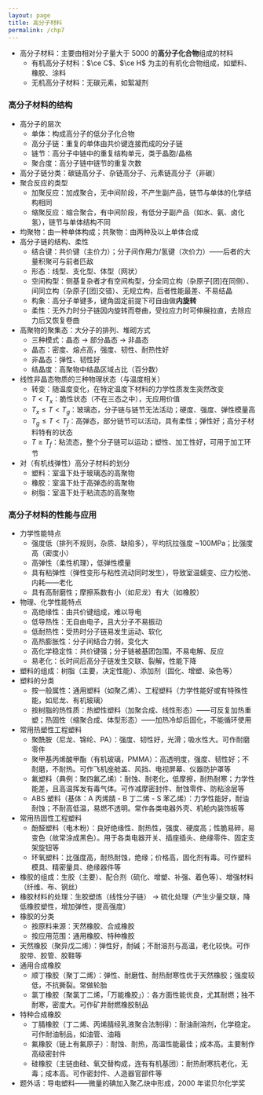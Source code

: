 ```yaml
---
layout: page
title: 高分子材料
permalink: /chp7
---
```


- 高分子材料：主要由相对分子量大于 5000 的**高分子化合物**组成的材料
  - 有机高分子材料：$\ce C$、$\ce H$ 为主的有机化合物组成，如塑料、橡胶、涂料
  - 无机高分子材料：无碳元素，如絮凝剂

### 高分子材料的结构

- 高分子的层次
  - 单体：构成高分子的低分子化合物
  - 高分子链：重复的单体由共价键连接而成的分子链
  - 链节：高分子中链中的重复结构单元，类于晶胞/晶格
  - 聚合度：高分子链中链节的重复次数
- 高分子链分类：碳链高分子、杂链高分子、元素链高分子（非碳）
- 聚合反应的类型
  - 加聚反应：加成聚合，无中间阶段，不产生副产品，链节与单体的化学结构相同
  - 缩聚反应：缩合聚合，有中间阶段，有低分子副产品（如水、氨、卤化氢），链节与单体结构不同
- 均聚物：由一种单体构成；共聚物：由两种及以上单体合成
- 高分子链的结构、柔性
  - 结合键：共价键（主价力）；分子间作用力/氢键（次价力）——后者的大量积聚可与前者匹敌
  - 形态：线型、支化型、体型（网状）
  - 空间构型：侧基复杂者才有空间构型，分全同立构（杂原子[团]在同侧）、间同立构（杂原子[团]交错）、无规立构，后者性能最差、不易结晶
  - 构象：高分子单键多，键角固定前提下可自由做**内旋转**
  - 柔性：无外力时分子链因内旋转而卷曲，受拉应力时可伸展拉直，去除应力后又恢复卷曲
- 高聚物的聚集态：大分子的排列、堆砌方式
  - 三种模式：晶态 $\to$ 部分晶态 $\to$ 非晶态
  - 晶态：密度、熔点高，强度、韧性、耐热性好
  - 非晶态：弹性、韧性好
  - 结晶度：高聚物中结晶区域占比（百分数）
- 线性非晶态物质的三种物理状态（与温度相关）
  - 转变：随温度变化，在特定温度下材料的力学性质发生突然改变
  - $T<T_x$：脆性状态（不在三态之中），无应用价值
  - $T_x\leq T<T_g$：玻璃态，分子链与链节无法活动；硬度、强度、弹性模量高
  - $T_g\leq T<T_f$：高弹态，部分链节可以活动，具有柔性；弹性好；高分子材料特有的状态
  - $T\geq T_f$：粘流态，整个分子链可以运动；塑性、加工性好，可用于加工环节
- 对（有机线弹性）高分子材料的划分
  - 塑料：室温下处于玻璃态的高聚物
  - 橡胶：室温下处于高弹态的高聚物
  - 树脂：室温下处于粘流态的高聚物

### 高分子材料的性能与应用

- 力学性能特点
  - 强度低（排列不规则，杂质、缺陷多），平均抗拉强度 ~100MPa；比强度高（密度小）
  - 高弹性（柔性机理），低弹性模量
  - 具有粘弹性（弹性变形与粘性流动同时发生），导致室温蠕变、应力松弛、内耗——老化
  - 具有高耐磨性；摩擦系数有小（如尼龙）有大（如橡胶）
- 物理、化学性能特点
  - 高绝缘性：由共价键组成，难以导电
  - 低导热性：无自由电子，且大分子不易振动
  - 低耐热性：受热时分子链易发生运动、软化
  - 高热膨胀性：分子间结合力弱，变化大
  - 高化学稳定性：共价键强；分子链被基团包围，不易电解、反应
  - 易老化：长时间后高分子链发生交联、裂解，性能下降
- 塑料的组成：树脂（主要，决定性能）、添加剂（固化、增塑、染色等）
- 塑料的分类
  - 按一般属性：通用塑料（如聚乙烯）、工程塑料（力学性能好或有特殊性能，如尼龙、有机玻璃）
  - 按树脂的热性质：热塑性塑料（加聚合成、线性形态）——可反复加热重塑；热固性（缩聚合成、体型形态）——加热冷却后固化，不能循环使用
- 常用热塑性工程塑料
  - 聚酰胺（尼龙、锦纶、PA）：强度、韧性好，光滑；吸水性大。可作耐磨零件
  - 聚甲基丙烯酸甲酯（有机玻璃，PMMA）：高透明度，强度、韧性好；不耐磨，不耐热。可作飞机座舱盖、风挡、电视屏幕、仪器防护罩等
  - 氟塑料（典例：聚四氟乙烯）：耐蚀、耐老化，低摩擦，耐热耐寒；力学性能差，且高温挥发有毒气体。可作减摩密封件、耐蚀零件、防粘涂层等
  - ABS 塑料（基体：A 丙烯腈 - B 丁二烯 - S 苯乙烯）：力学性能好，耐油耐蚀；不耐高低温，易燃不透明。常作各类电器外壳、机舱内装饰板等
- 常用热固性工程塑料
  - 酚醛塑料（电木粉）：良好绝缘性、耐热性，强度、硬度高；性脆易碎，易变色（故常涂成黑色）。用于各类电器开关、插座插头、绝缘零件、固定支架旋钮等
  - 环氧塑料：比强度高，耐热耐蚀，绝缘；价格高，固化剂有毒。可作塑料模具、精密量具、绝缘器件等
- 橡胶的组成：生胶（主要）、配合剂（硫化、增塑、补强、着色等）、增强材料（纤维、布、钢丝）
- 橡胶材料的处理：生胶塑炼（线性分子链） $\to$ 硫化处理（产生少量交联，降低橡胶塑性，增加弹性，提高强度）
- 橡胶的分类
  - 按原料来源：天然橡胶、合成橡胶
  - 按应用范围：通用橡胶、特种橡胶
- 天然橡胶（聚异戊二烯）：弹性好，耐碱；不耐溶剂与高温，老化较快。可作胶带、胶管、胶鞋等
- 通用合成橡胶
  - 顺丁橡胶（聚丁二烯）：弹性、耐磨性、耐热耐寒性优于天然橡胶；强度较低，不抗撕裂。常做轮胎
  - 氯丁橡胶（聚氯丁二烯，「万能橡胶」）：各方面性能优良，尤其耐燃；独不耐寒，密度大。可作矿井耐燃橡胶制品
- 特种合成橡胶
  - 丁腈橡胶（丁二烯、丙烯腈经乳液聚合法制得）：耐油耐溶剂，化学稳定。可作耐油制品，如油管、油箱
  - 氟橡胶（链上有氟原子）：耐蚀、耐热，高温性能最佳；成本高。主要制作高级密封件
  - 硅橡胶（主链由硅、氧交替构成，连有有机基团）：耐热耐寒抗老化，无毒；成本高。可作密封件、人造器官部件等
- 题外话：导电塑料——微量的碘加入聚乙炔中形成，2000 年诺贝尔化学奖
